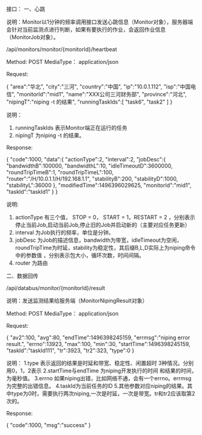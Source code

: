 接口：
一、心跳

说明：Monitor以1分钟的频率调用接口发送心跳信息（Monitor对象），服务器端会针对当前监测点进行判断，如果有要执行的作业，会返回作业信息（MonitorJob对象）。

/api/monitors/monitor/{monitorId}/heartbeat

Method: POST
MediaType： application/json

Request:

{
    "area":"华北",
    "city":"三河",
    "country":"中国",
    "ip":"10.0.1.112",
    "isp":"中国电信",
    "monitorId":"mid1",
    "name":"XXX公司三河财务部",
    "province":"河北",
    "nipingT":"niping -t 的结果",
    "runningTaskIds":[
        "task6",
        "task2"
    ]
}

说明：

1. runningTaskIds 表示Monitor端正在运行的任务
2. nipingT 为niping -t 的结果。

Response:

{
    "code":1000,
    "data":{
        "actionType":2,
        "interval":2,
        "jobDesc":{
            "bandwidthB":100000,
            "bandwidthL":10,
            "idleTimeoutD":3600000,
            "roundTripTimeB":1,
            "roundTripTimeL":100,
            "router":"/H/10.0.1.1/H/192.168.1.1",
            "stabilityB":200,
            "stabilityD":1000,
            "stabilityL":36000
        },
        "modifiedTime":1496396029625,
        "monitorId":"mid1",
        "taskId":"taskId1"
    }
}

说明:

1. actionType 有三个值，	STOP = 0， START = 1，RESTART = 2 ，分别表示停止当前Job,启动当前Job,停止旧的Job并启动新的（主要对应任务更新）
2. interval 为Job执行的频率，单位是分钟。
3. jobDesc 为Job的描述信息，bandwidth为带宽，idleTimeout为空闲，roundTripTime为时延，stability为稳定性，其后缀B,L,D实际上为niping命令中的参数值 ，分别表示包大小，循环次数，时间间隔。
4. router 为路由

二、数据回传

/api/databus/monitor/{monitorId}/result

说明：发送监测结果给服务端（MonitorNipingResult对象）

Method: POST
MediaType： application/json

Request:

{
    "av2":100,
    "avg":80,
    "endTime":1496398245159,
    "errmsg":"niping error result.",
    "errno":13923,
    "max":100,
    "min":30,
    "startTime":1496398245159,
    "taskId":"taskId111",
    "tr":3923,
    "tr2":323,
    "type":0
}

说明：
1.type 表示返回的结果是时延和带宽、稳定性、闲置超时 3种情况。分别用0，1，2表示
2.startTime与endTime 为niping开发执行的时间 和结果的时间，为毫秒值。
3.errno 如果niping出错，比如网络不通，会有一个errno。errmsg 为完整的出错信息。
4.taskId为当前任务的ID
5.其他参数对应niping的结果。其中type为0时，需要执行两次niping,一次是时延，一次是带宽。tr和tr2应该取第2次的。


Response:

{
    "code":1000,
    "msg":"success"
}